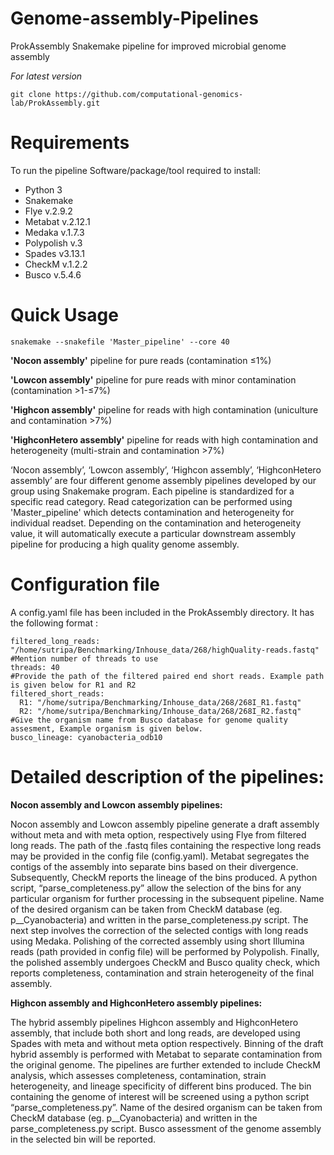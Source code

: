 # Genome-assembly-Pipelines
ProkAssembly
Snakemake pipeline for improved microbial genome assembly

*For latest version*
```batch
git clone https://github.com/computational-genomics-lab/ProkAssembly.git

```
# Requirements
To run the pipeline Software/package/tool required to install:

- Python 3
- Snakemake
- Flye v.2.9.2
- Metabat v.2.12.1
- Medaka v.1.7.3
- Polypolish v.3
- Spades v3.13.1
- CheckM v.1.2.2
- Busco v.5.4.6
# Quick Usage
```batch
snakemake --snakefile 'Master_pipeline' --core 40
```
**'Nocon assembly'** pipeline for pure reads (contamination ≤1%)

**'Lowcon assembly'** pipeline for pure reads with minor contamination (contamination >1-≤7%)

**'Highcon assembly'** pipeline for reads with high contamination (uniculture and contamination >7%)

**'HighconHetero assembly'** pipeline for reads with high contamination and heterogeneity (multi-strain and contamination >7%)

‘Nocon assembly’, ‘Lowcon assembly’, ‘Highcon assembly’, ‘HighconHetero assembly’ are four different genome assembly pipelines developed by our group using Snakemake program. Each pipeline is standardized for a specific read category. Read categorization can be performed using 'Master_pipeline' which detects contamination and heterogeneity for individual readset. Depending on the contamination and heterogeneity value, it will automatically execute a particular downstream assembly pipeline for producing a high quality genome assembly.

# Configuration file
A config.yaml file has been included in the ProkAssembly directory. It has the following format :
```batch
filtered_long_reads: "/home/sutripa/Benchmarking/Inhouse_data/268/highQuality-reads.fastq"
#Mention number of threads to use
threads: 40
#Provide the path of the filtered paired end short reads. Example path is given below for R1 and R2
filtered_short_reads:
  R1: "/home/sutripa/Benchmarking/Inhouse_data/268/268I_R1.fastq"
  R2: "/home/sutripa/Benchmarking/Inhouse_data/268/268I_R2.fastq"
#Give the organism name from Busco database for genome quality assesment, Example organism is given below.    
busco_lineage: cyanobacteria_odb10
```
# Detailed description of the pipelines:

**Nocon assembly and Lowcon assembly pipelines:**

Nocon assembly and Lowcon assembly pipeline generate a draft assembly without meta and with meta option, respectively using Flye from filtered long reads. The path of the .fastq files containing the respective long reads may be provided in the config file (config.yaml).
Metabat segregates the contigs of the assembly into separate bins based on their divergence.
Subsequently, CheckM reports the lineage of the bins produced.
A python script, “parse_completeness.py” allow the selection of the bins for any particular organism for further processing in the subsequent pipeline. Name of the desired organism can be taken from CheckM database (eg. p__Cyanobacteria) and written in the parse_completeness.py script.
The next step involves the correction of the selected contigs with long reads using Medaka.
Polishing of the corrected assembly using short Illumina reads (path provided in config file) will be performed by Polypolish.
Finally, the polished assembly undergoes CheckM and Busco quality check, which reports completeness, contamination and strain heterogeneity of the final assembly.

**Highcon assembly and HighconHetero assembly pipelines:**

The hybrid assembly pipelines Highcon assembly and HighconHetero assembly, that include both short and long reads, are developed using Spades with meta and without meta option respectively. 
Binning of the draft hybrid assembly is performed with Metabat to separate contamination from the original genome.
The pipelines are further extended to include CheckM analysis, which assesses completeness, contamination, strain heterogeneity, and lineage specificity of different bins produced.
The bin containing the genome of interest will be screened using a python script “parse_completeness.py”. Name of the desired organism can be taken from CheckM database (eg. p__Cyanobacteria) and written in the parse_completeness.py script.
Busco assessment of the genome assembly in the selected bin will be reported.


